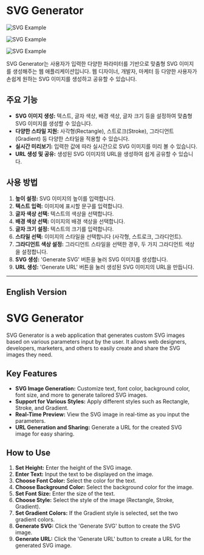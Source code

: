 # SVG Generator
![SVG Example](https://readme-decorate.vercel.app/api/get?height=250&width=850&text=Hello+%21&fontColor=%23ffffff&fontSize=70&type=circle&backgroundColor=%23fb5050)

![SVG Example](https://readme-decorate.vercel.app/api/get?height=250&width=850&text=Hello+%21&fontColor=%23ffffff&fontSize=70&type=stroke&gradientColor1=%23C6FFDD&gradientColor2=%23FBD786)

![SVG Example](https://readme-decorate.vercel.app/api/get?height=250&width=850&text=Hello&fontColor=%23ffffff&fontSize=70&type=star&fontWeight=800&gradientColor1=%23A1C4FD&gradientColor2=%23FFDEE9)

SVG Generator는 사용자가 입력한 다양한 파라미터를 기반으로 맞춤형 SVG 이미지를 생성해주는 웹 애플리케이션입니다. 웹 디자이너, 개발자, 마케터 등 다양한 사용자가 손쉽게 원하는 SVG 이미지를 생성하고 공유할 수 있습니다.

## 주요 기능

- **SVG 이미지 생성:** 텍스트, 글자 색상, 배경 색상, 글자 크기 등을 설정하여 맞춤형 SVG 이미지를 생성할 수 있습니다.
- **다양한 스타일 지원:** 사각형(Rectangle), 스트로크(Stroke), 그라디언트(Gradient) 등 다양한 스타일을 적용할 수 있습니다.
- **실시간 미리보기:** 입력한 값에 따라 실시간으로 SVG 이미지를 미리 볼 수 있습니다.
- **URL 생성 및 공유:** 생성된 SVG 이미지의 URL을 생성하여 쉽게 공유할 수 있습니다.

## 사용 방법

1. **높이 설정:** SVG 이미지의 높이를 입력합니다.
2. **텍스트 입력:** 이미지에 표시할 문구를 입력합니다.
3. **글자 색상 선택:** 텍스트의 색상을 선택합니다.
4. **배경 색상 선택:** 이미지의 배경 색상을 선택합니다.
5. **글자 크기 설정:** 텍스트의 크기를 입력합니다.
6. **스타일 선택:** 이미지의 스타일을 선택합니다 (사각형, 스트로크, 그라디언트).
7. **그라디언트 색상 설정:** 그라디언트 스타일을 선택한 경우, 두 가지 그라디언트 색상을 설정합니다.
8. **SVG 생성:** 'Generate SVG' 버튼을 눌러 SVG 이미지를 생성합니다.
9. **URL 생성:** 'Generate URL' 버튼을 눌러 생성된 SVG 이미지의 URL을 만듭니다.

---

## English Version

# SVG Generator

SVG Generator is a web application that generates custom SVG images based on various parameters input by the user. It allows web designers, developers, marketers, and others to easily create and share the SVG images they need.

## Key Features

- **SVG Image Generation:** Customize text, font color, background color, font size, and more to generate tailored SVG images.
- **Support for Various Styles:** Apply different styles such as Rectangle, Stroke, and Gradient.
- **Real-Time Preview:** View the SVG image in real-time as you input the parameters.
- **URL Generation and Sharing:** Generate a URL for the created SVG image for easy sharing.

## How to Use

1. **Set Height:** Enter the height of the SVG image.
2. **Enter Text:** Input the text to be displayed on the image.
3. **Choose Font Color:** Select the color for the text.
4. **Choose Background Color:** Select the background color for the image.
5. **Set Font Size:** Enter the size of the text.
6. **Choose Style:** Select the style of the image (Rectangle, Stroke, Gradient).
7. **Set Gradient Colors:** If the Gradient style is selected, set the two gradient colors.
8. **Generate SVG:** Click the 'Generate SVG' button to create the SVG image.
9. **Generate URL:** Click the 'Generate URL' button to create a URL for the generated SVG image.
